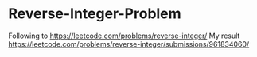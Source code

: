 # Reverse-Integer-Problem
Following to https://leetcode.com/problems/reverse-integer/
My result https://leetcode.com/problems/reverse-integer/submissions/961834060/
